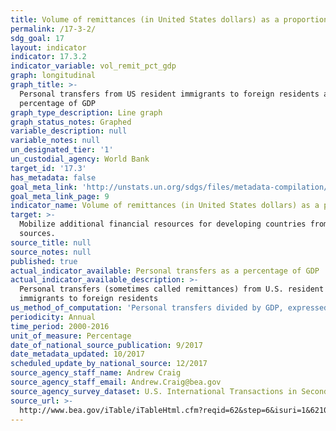 ```yaml
---
title: Volume of remittances (in United States dollars) as a proportion of total GDP
permalink: /17-3-2/
sdg_goal: 17
layout: indicator
indicator: 17.3.2
indicator_variable: vol_remit_pct_gdp
graph: longitudinal
graph_title: >-
  Personal transfers from US resident immigrants to foreign residents as a
  percentage of GDP
graph_type_description: Line graph
graph_status_notes: Graphed
variable_description: null
variable_notes: null
un_designated_tier: '1'
un_custodial_agency: World Bank
target_id: '17.3'
has_metadata: false
goal_meta_link: 'http://unstats.un.org/sdgs/files/metadata-compilation/Metadata-Goal-17.pdf'
goal_meta_link_page: 9
indicator_name: Volume of remittances (in United States dollars) as a proportion of total GDP
target: >-
  Mobilize additional financial resources for developing countries from multiple
  sources.
source_title: null
source_notes: null
published: true
actual_indicator_available: Personal transfers as a percentage of GDP
actual_indicator_available_description: >-
  Personal transfers (sometimes called remittances) from U.S. resident
  immigrants to foreign residents
us_method_of_computation: 'Personal transfers divided by GDP, expressed as a percentage'
periodicity: Annual
time_period: 2000-2016
unit_of_measure: Percentage
date_of_national_source_publication: 9/2017
date_metadata_updated: 10/2017
scheduled_update_by_national_source: 12/2017
source_agency_staff_name: Andrew Craig
source_agency_staff_email: Andrew.Craig@bea.gov
source_agency_survey_dataset: U.S. International Transactions in Secondary Income
source_url: >-
  http://www.bea.gov/iTable/iTableHtml.cfm?reqid=62&step=6&isuri=1&6210=1&6200=62
---
```

